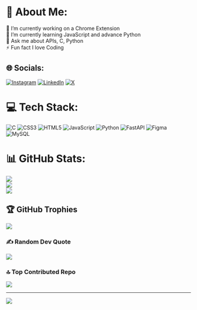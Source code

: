 # 💫 About Me:
🔭 I’m currently working on a Chrome Extension <br>🌱 I’m currently learning JavaScript and advance Python <br>💬 Ask me about APIs, C, Python<br>⚡ Fun fact I love Coding


## 🌐 Socials:
[![Instagram](https://img.shields.io/badge/Instagram-%23E4405F.svg?logo=Instagram&logoColor=white)](https://instagram.com/_tanm.ay_) [![LinkedIn](https://img.shields.io/badge/LinkedIn-%230077B5.svg?logo=linkedin&logoColor=white)](https://linkedin.com/in/tanmay-patwary-584267300) [![X](https://img.shields.io/badge/X-black.svg?logo=X&logoColor=white)](https://x.com/TanmayPatwary) 

# 💻 Tech Stack:
![C](https://img.shields.io/badge/c-%2300599C.svg?style=for-the-badge&logo=c&logoColor=white) ![CSS3](https://img.shields.io/badge/css3-%231572B6.svg?style=for-the-badge&logo=css3&logoColor=white) ![HTML5](https://img.shields.io/badge/html5-%23E34F26.svg?style=for-the-badge&logo=html5&logoColor=white) ![JavaScript](https://img.shields.io/badge/javascript-%23323330.svg?style=for-the-badge&logo=javascript&logoColor=%23F7DF1E) ![Python](https://img.shields.io/badge/python-3670A0?style=for-the-badge&logo=python&logoColor=ffdd54) ![FastAPI](https://img.shields.io/badge/FastAPI-005571?style=for-the-badge&logo=fastapi) ![Figma](https://img.shields.io/badge/figma-%23F24E1E.svg?style=for-the-badge&logo=figma&logoColor=white) ![MySQL](https://img.shields.io/badge/mysql-4479A1.svg?style=for-the-badge&logo=mysql&logoColor=white)
# 📊 GitHub Stats:
![](https://github-readme-stats.vercel.app/api?username=TanmayPatwary&theme=dark&hide_border=true&include_all_commits=true&count_private=true)<br/>
![](https://github-readme-streak-stats.herokuapp.com/?user=TanmayPatwary&theme=dark&hide_border=true)<br/>
![](https://github-readme-stats.vercel.app/api/top-langs/?username=TanmayPatwary&theme=dark&hide_border=true&include_all_commits=true&count_private=true&layout=compact)

## 🏆 GitHub Trophies
![](https://github-profile-trophy.vercel.app/?username=TanmayPatwary&theme=radical&no-frame=true&no-bg=true&margin-w=4)

### ✍️ Random Dev Quote
![](https://quotes-github-readme.vercel.app/api?type=horizontal&theme=radical)

### 🔝 Top Contributed Repo
![](https://github-contributor-stats.vercel.app/api?username=TanmayPatwary&limit=5&theme=dark&combine_all_yearly_contributions=true)

---
[![](https://visitcount.itsvg.in/api?id=TanmayPatwary&icon=0&color=0)](https://visitcount.itsvg.in)

<!-- Proudly created with GPRM ( https://gprm.itsvg.in ) -->

